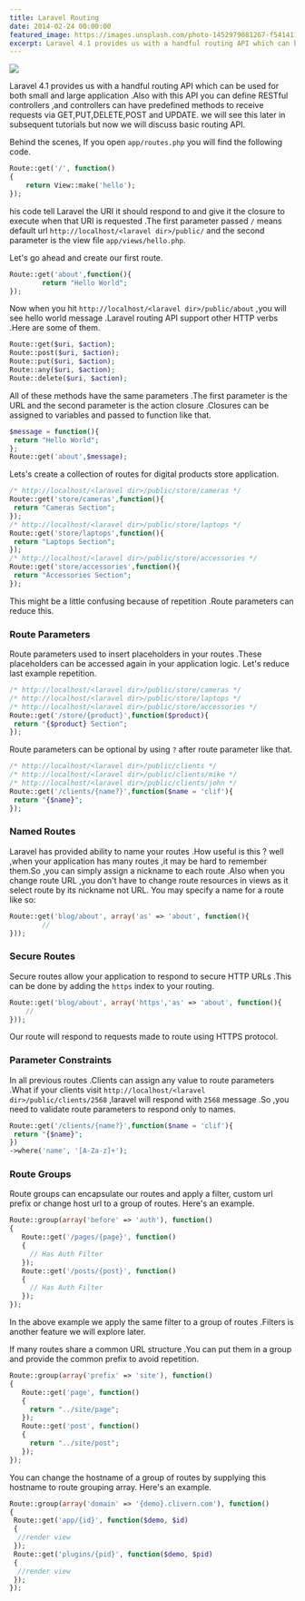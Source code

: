 ```yaml
---
title: Laravel Routing
date: 2014-02-24 00:00:00
featured_image: https://images.unsplash.com/photo-1452979081267-f541411cb48e?q=75&fm=jpg&w=1000&fit=max
excerpt: Laravel 4.1 provides us with a handful routing API which can be used for both small and large application .Also with this API you can define RESTful controllers ,and controllers can have predefined methods to receive requests via GET,PUT,DELETE,POST and UPDATE .we will see this later in subsequent tutorials but now we will discus basic routing API.
---
```


![](https://images.unsplash.com/photo-1452979081267-f541411cb48e?q=75&fm=jpg&w=1000&fit=max)

Laravel 4.1 provides us with a handful routing API which can be used for both small and large application .Also with this API you can define RESTful controllers ,and controllers can have predefined methods to receive requests via GET,PUT,DELETE,POST and UPDATE. we will see this later in subsequent tutorials but now we will discuss basic routing API.

Behind the scenes, If you open `app/routes.php` you will find the following code.

```php
Route::get('/', function()
{
	return View::make('hello');
});
```

his code tell Laravel the URI it should respond to and give it the closure to execute when that URI is requested .The first parameter passed `/` means default url `http://localhost/<laravel dir>/public/` and the second parameter is the view file `app/views/hello.php`.

Let's go ahead and create our first route.

```php
Route::get('about',function(){
        return "Hello World";
});
```

Now when you hit `http://localhost/<laravel dir>/public/about` ,you will see hello world message .Laravel routing API support other HTTP verbs .Here are some of them.

```php
Route::get($uri, $action);
Route::post($uri, $action);
Route::put($uri, $action);
Route::any($uri, $action);
Route::delete($uri, $action);
```

All of these methods have the same parameters .The first parameter is the URL and the second parameter is the action closure .Closures can be assigned to variables and passed to function like that.

```php
$message = function(){
 return "Hello World";
};
Route::get('about',$message);
```

Lets's create a collection of routes for digital products store application.

```php
/* http://localhost/<laravel dir>/public/store/cameras */
Route::get('store/cameras',function(){
 return "Cameras Section";
});
/* http://localhost/<laravel dir>/public/store/laptops */
Route::get('store/laptops',function(){
 return "Laptops Section";
});
/* http://localhost/<laravel dir>/public/store/accessories */
Route::get('store/accessories',function(){
 return "Accessories Section";
});
```

This might be a little confusing because of repetition .Route parameters can reduce this.

### Route Parameters

Route parameters used to insert placeholders in your routes .These placeholders can be accessed again in your application logic. Let's reduce last example repetition.

```php
/* http://localhost/<laravel dir>/public/store/cameras */
/* http://localhost/<laravel dir>/public/store/laptops */
/* http://localhost/<laravel dir>/public/store/accessories */
Route::get('/store/{product}',function($product){
 return "{$product} Section";
});
```

Route parameters can be optional by using `?` after route parameter like that.

```php
/* http://localhost/<laravel dir>/public/clients */
/* http://localhost/<laravel dir>/public/clients/mike */
/* http://localhost/<laravel dir>/public/clients/john */
Route::get('/clients/{name?}',function($name = 'clif'){
 return "{$name}";
});
```

### Named Routes

Laravel has provided ability to name your routes .How useful is this ? well ,when your application has many routes ,it may be hard to remember them.So ,you can simply assign a nickname to each route .Also when you change route URL ,you don't have to change route resources in views as it select route by its nickname not URL. You may specify a name for a route like so:

```php
Route::get('blog/about', array('as' => 'about', function(){
		//
}));
```

### Secure Routes

Secure routes allow your application to respond to secure HTTP URLs .This can be done by adding the `https` index to your routing.

```php
Route::get('blog/about', array('https','as' => 'about', function(){
	//
}));
```

Our route will respond to requests made to route using HTTPS protocol.

### Parameter Constraints

In all previous routes .Clients can assign any value to route parameters .What if your clients visit `http://localhost/<laravel dir>/public/clients/2568` ,laravel will respond with `2568` message .So ,you need to validate route parameters to respond only to names.

```php
Route::get('/clients/{name?}',function($name = 'clif'){
 return "{$name}";
})
->where('name', '[A-Za-z]+');
```

### Route Groups

Route groups can encapsulate our routes and apply a filter, custom url prefix or change host url to a group of routes. Here's an example.

```php
Route::group(array('before' => 'auth'), function()
{
   Route::get('/pages/{page}', function()
   {
     // Has Auth Filter
   });
   Route::get('/posts/{post}', function()
   {
     // Has Auth Filter
   });
});
```

In the above example we apply the same filter to a group of routes .Filters is another feature we will explore later.

If many routes share a common URL structure .You can put them in a group and provide the common prefix to avoid repetition.

```php
Route::group(array('prefix' => 'site'), function()
{
   Route::get('page', function()
   {
     return "../site/page";
   });
   Route::get('post', function()
   {
     return "../site/post";
   });
});
```

You can change the hostname of a group of routes by supplying this hostname to route grouping array. Here's an example.

```php
Route::group(array('domain' => '{demo}.clivern.com'), function()
{
 Route::get('app/{id}', function($demo, $id)
 {
  //render view
 });
 Route::get('plugins/{pid}', function($demo, $pid)
 {
  //render view
 });
});
```